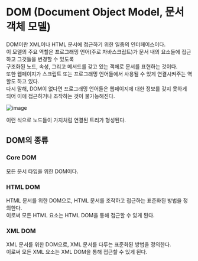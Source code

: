 # DOM (Document Object Model, 문서 객체 모델)
DOM이란 XML이나 HTML 문서에 접근하기 위한 일종의 인터페이스이다.  
이 모델의 주요 역할은 프로그래밍 언어(주로 자바스크립트)가 문서 내의 요소들에 접근하고 그것들을 변경할 수 있도록  
구조화된 노드, 속성, 그리고 메서드를 갖고 있는 객체로 문서를 표현하는 것이다.   
또한 웹페이지가 스크립트 또는 프로그래밍 언어들에서 사용될 수 있게 연결시켜주는 역할도 하고 있다.  
다시 말해, DOM이 없다면 프로그래밍 언어들은 웹페이지에 대한 정보를 갖지 못하게 되어 이에 접근하거나 조작하는 것이 불가능해진다.

![image](https://user-images.githubusercontent.com/80687334/131978310-1a2f47dc-bb52-4c31-bd14-7aeb3835b955.png)

이런 식으로 노드들이 가지처럼 연결된 트리가 형성된다.

## DOM의 종류
### Core DOM
모든 문서 타입을 위한 DOM이다.

### HTML DOM
HTML 문서를 위한 DOM으로, HTML 문서를 조작하고 접근하는 표준화된 방법을 정의한다.  
이로써 모든 HTML 요소는 HTML DOM을 통해 접근할 수 있게 된다.

### XML DOM
XML 문서를 위한 DOM으로, XML 문서를 다루는 표준화된 방법을 정의한다.  
이로써 모든 XML 요소는 XML DOM을 통해 접근할 수 있게 된다.
